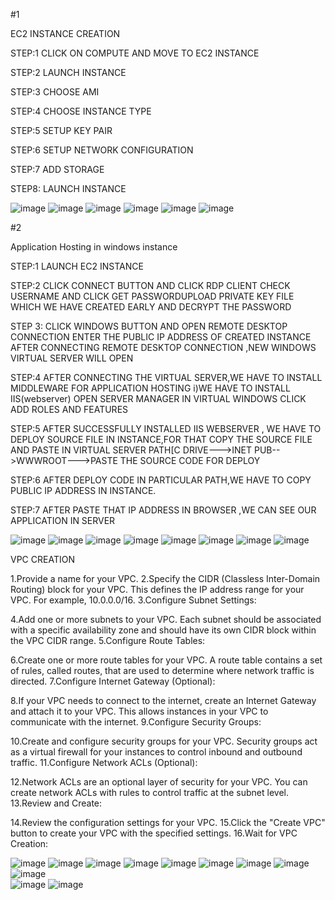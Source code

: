  #1 
 
EC2 INSTANCE CREATION

STEP:1 CLICK ON COMPUTE AND MOVE TO EC2 INSTANCE

STEP:2 LAUNCH INSTANCE

STEP:3 CHOOSE AMI 

STEP:4 CHOOSE INSTANCE TYPE

STEP:5 SETUP KEY PAIR 

STEP:6 SETUP NETWORK CONFIGURATION

STEP:7 ADD STORAGE

STEP8: LAUNCH INSTANCE 

![image](https://github.com/Harikrishna2699/aws-handson/assets/73926065/02204229-e40b-4657-ae7e-c3cd6f1b2535)
![image](https://github.com/Harikrishna2699/aws-handson/assets/73926065/a1fda8f6-b27e-43c1-8034-93d7a9ce7874)
![image](https://github.com/Harikrishna2699/aws-handson/assets/73926065/57b05c66-2714-4dfc-a404-f79e73556281)
![image](https://github.com/Harikrishna2699/aws-handson/assets/73926065/4e62847a-4fe5-429a-b47d-bfb8f56d1f2c)
![image](https://github.com/Harikrishna2699/aws-handson/assets/73926065/4dd5ea68-8d80-4901-84e0-0063b5aa3e84)
![image](https://github.com/Harikrishna2699/aws-handson/assets/73926065/8615b992-84c3-40d6-9a8e-49856f654544)



#2

Application Hosting in windows instance

STEP:1 LAUNCH EC2 INSTANCE

STEP:2 CLICK CONNECT BUTTON AND CLICK RDP CLIENT
 CHECK USERNAME AND CLICK GET PASSWORDUPLOAD PRIVATE KEY FILE WHICH WE HAVE CREATED EARLY AND DECRYPT THE PASSWORD

STEP 3: CLICK WINDOWS BUTTON AND OPEN REMOTE DESKTOP CONNECTION
ENTER THE PUBLIC IP ADDRESS OF CREATED INSTANCE
AFTER CONNECTING REMOTE DESKTOP CONNECTION ,NEW WINDOWS VIRTUAL SERVER WILL OPEN

STEP:4
AFTER CONNECTING THE VIRTUAL SERVER,WE HAVE TO INSTALL MIDDLEWARE FOR APPLICATION HOSTING
i)WE HAVE TO INSTALL IIS(webserver)
OPEN SERVER MANAGER IN VIRTUAL WINDOWS
CLICK ADD ROLES AND FEATURES

STEP:5
AFTER SUCCESSFULLY INSTALLED IIS WEBSERVER , WE HAVE TO DEPLOY SOURCE FILE IN INSTANCE,FOR THAT
COPY THE SOURCE FILE AND PASTE IN VIRTUAL SERVER 
PATH[C DRIVE--->INET PUB-->WWWROOT--->PASTE THE SOURCE CODE FOR DEPLOY

STEP:6
AFTER DEPLOY CODE IN PARTICULAR PATH,WE HAVE TO COPY PUBLIC IP ADDRESS IN INSTANCE.

STEP:7 AFTER PASTE THAT IP ADDRESS IN BROWSER ,WE CAN SEE OUR APPLICATION IN SERVER

![image](https://github.com/Harikrishna2699/aws-handson/assets/73926065/49711fc1-05a3-442e-850e-136f8d191a41)
![image](https://github.com/Harikrishna2699/aws-handson/assets/73926065/7452a6dc-bcdc-4c23-8bed-baf29e49f930)
![image](https://github.com/Harikrishna2699/aws-handson/assets/73926065/beb2895d-e795-46d2-8e97-5b414042ec9b)
![image](https://github.com/Harikrishna2699/aws-handson/assets/73926065/6607e73d-92a8-4fa0-a2ed-d990f8ad1b41)
![image](https://github.com/Harikrishna2699/aws-handson/assets/73926065/10a6e05d-4b93-49d9-a237-7bf7e368075a)
![image](https://github.com/Harikrishna2699/aws-handson/assets/73926065/40ff2348-4170-48d5-aa25-b13203728c65)
![image](https://github.com/Harikrishna2699/aws-handson/assets/73926065/be571749-050d-4500-865a-62728a45e608)
![image](https://github.com/Harikrishna2699/aws-handson/assets/73926065/b67aac88-b041-4066-aeca-0fc1fcaf58b9)

VPC CREATION


1.Provide a name for your VPC.
2.Specify the CIDR (Classless Inter-Domain Routing) block for your VPC. This defines the IP address range for your VPC. For example, 10.0.0.0/16.
3.Configure Subnet Settings:

4.Add one or more subnets to your VPC. Each subnet should be associated with a specific availability zone and should have its own CIDR block within the VPC CIDR range.
5.Configure Route Tables:

6.Create one or more route tables for your VPC. A route table contains a set of rules, called routes, that are used to determine where network traffic is directed.
7.Configure Internet Gateway (Optional):

8.If your VPC needs to connect to the internet, create an Internet Gateway and attach it to your VPC. This allows instances in your VPC to communicate with the internet.
9.Configure Security Groups:

10.Create and configure security groups for your VPC. Security groups act as a virtual firewall for your instances to control inbound and outbound traffic.
11.Configure Network ACLs (Optional):

12.Network ACLs are an optional layer of security for your VPC. You can create network ACLs with rules to control traffic at the subnet level.
13.Review and Create:

14.Review the configuration settings for your VPC.
15.Click the "Create VPC" button to create your VPC with the specified settings.
16.Wait for VPC Creation:

![image](https://github.com/Harikrishna2699/aws-handson/assets/73926065/1eb06d36-6eb6-4047-b66d-186993828b41)
![image](https://github.com/Harikrishna2699/aws-handson/assets/73926065/1a42bfd8-8182-4dad-918b-390238e0ba15)
![image](https://github.com/Harikrishna2699/aws-handson/assets/73926065/4480788d-a4c3-4483-8bc0-561905ba5404)
![image](https://github.com/Harikrishna2699/aws-handson/assets/73926065/1d444944-a762-48bd-8ca2-014dce09b456)
![image](https://github.com/Harikrishna2699/aws-handson/assets/73926065/5ea73669-cd42-467f-bf56-c59d7b330085)
![image](https://github.com/Harikrishna2699/aws-handson/assets/73926065/f59f1396-c032-4f47-baa6-851b980dfb01)
![image](https://github.com/Harikrishna2699/aws-handson/assets/73926065/2957f8f0-1853-4129-924e-6c4f0e4bf56c)
![image](https://github.com/Harikrishna2699/aws-handson/assets/73926065/1320a94a-446b-4ac5-982c-b32591c0443c)
![image](https://github.com/Harikrishna2699/aws-handson/assets/73926065/fbfb2c19-9e6b-4a38-bb93-2ef168dc37a9)  
![image](https://github.com/Harikrishna2699/aws-handson/assets/73926065/8292c580-418e-4680-8a7c-216620191437)
![image](https://github.com/Harikrishna2699/aws-handson/assets/73926065/7da11d9d-10fd-4e50-acd4-19e06fbf7ae6)















